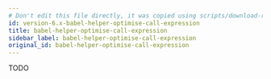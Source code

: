 ```yaml
---
# Don't edit this file directly, it was copied using scripts/download-readmes.js: 
id: version-6.x-babel-helper-optimise-call-expression
title: babel-helper-optimise-call-expression
sidebar_label: babel-helper-optimise-call-expression
original_id: babel-helper-optimise-call-expression
---
```


TODO

